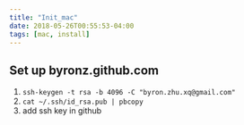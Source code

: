 ```yaml
---
title: "Init_mac"
date: 2018-05-26T00:55:53-04:00
tags: [mac, install]
---
```


## Set up byronz.github.com

1. `ssh-keygen -t rsa -b 4096 -C "byron.zhu.xq@gmail.com"`
2. `cat ~/.ssh/id_rsa.pub | pbcopy`
3. add ssh key in github

